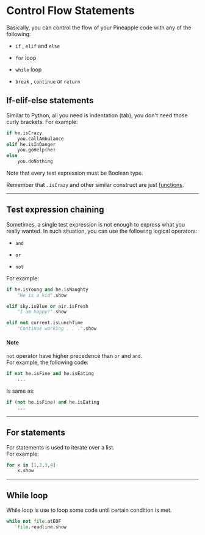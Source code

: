 # Control Flow Statements
Basically, you can control the flow of your Pineapple code with any of the following:

- `if` , `elif` and `else`

- `for` loop

- `while` loop

- `break` , `continue` or `return`

## If-elif-else statements
Similar to Python, all you need is indentation (tab), you don't need those curly brackets.
For example:
```py
if he.isCrazy
    you.callAmbulance
elif he.isInDanger
    you.goHelp(he)
else
    you.doNothing
```
Note that every test expression must be Boolean type.  

Remember that `.isCrazy` and other similar construct are just [functions](BasicFunctions.md).
<hr>

## Test expression chaining
Sometimes, a single test expression is not enough to express what you really wanted.  In such situation, you can use the following logical operators:

- `and`

- `or`

- `not`

For example:

```py
if he.isYoung and he.isNaughty
    "He is a kid".show

elif sky.isBlue or air.isFresh
    "I am happy!".show

elif not current.isLunchTime
    "Continue working . . .".show
```

#### Note
`not` operator have higher precedence than `or` and `and`.  
For example, the following code:
```py
if not he.isFine and he.isEating
    ...
```

Is same as:

```py
if (not he.isFine) and he.isEating
    ...
```



<hr>

## For statements

For statements is used to iterate over a list.  
For example:
```py
for x in [1,2,3,4]
    x.show
```

<hr>

## While loop

While loop is use to loop some code until certain condition is met.
```py
while not file.atEOF
    file.readline.show
```